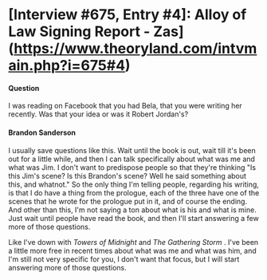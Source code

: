 # [Interview #675, Entry #4]: Alloy of Law Signing Report - Zas](https://www.theoryland.com/intvmain.php?i=675#4)

#### Question

I was reading on Facebook that you had Bela, that you were writing her recently. Was that your idea or was it Robert Jordan's?

#### Brandon Sanderson

I usually save questions like this. Wait until the book is out, wait till it's been out for a little while, and then I can talk specifically about what was me and what was Jim. I don't want to predispose people so that they're thinking "Is this Jim's scene? Is this Brandon's scene? Well he said something about this, and whatnot." So the only thing I'm telling people, regarding his writing, is that I do have a thing from the prologue, each of the three have one of the scenes that he wrote for the prologue put in it, and of course the ending. And other than this, I'm not saying a ton about what is his and what is mine. Just wait until people have read the book, and then I'll start answering a few more of those questions.

Like I've down with
*Towers of Midnight*
and
*The Gathering Storm*
. I've been a little more free in recent times about what was me and what was him, and I'm still not very specific for you, I don't want that focus, but I will start answering more of those questions.

